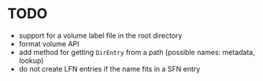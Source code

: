 TODO
====
* support for a volume label file in the root directory
* format volume API
* add method for getting `DirEntry` from a path (possible names: metadata, lookup)
* do not create LFN entries if the name fits in a SFN entry
